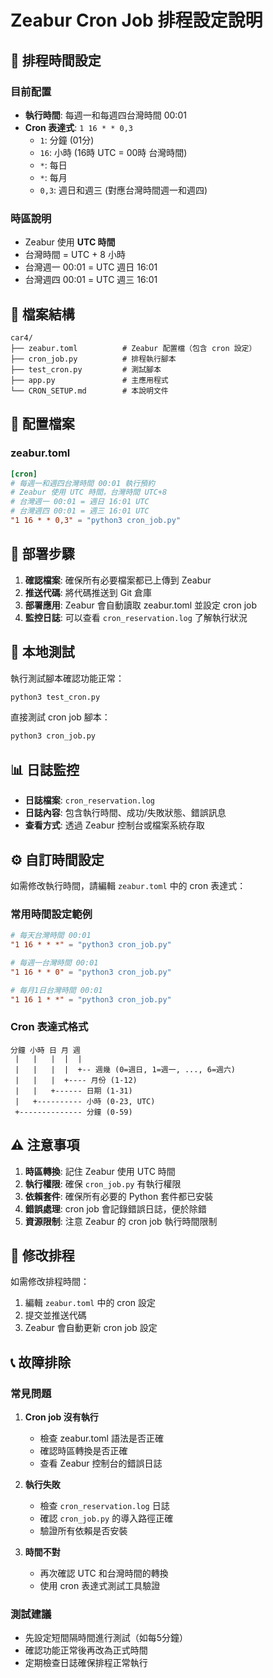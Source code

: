 # Zeabur Cron Job 排程設定說明

## 📅 排程時間設定

### 目前配置
- **執行時間**: 每週一和每週四台灣時間 00:01
- **Cron 表達式**: `1 16 * * 0,3`
  - `1`: 分鐘 (01分)
  - `16`: 小時 (16時 UTC = 00時 台灣時間)
  - `*`: 每日
  - `*`: 每月
  - `0,3`: 週日和週三 (對應台灣時間週一和週四)

### 時區說明
- Zeabur 使用 **UTC 時間**
- 台灣時間 = UTC + 8 小時
- 台灣週一 00:01 = UTC 週日 16:01
- 台灣週四 00:01 = UTC 週三 16:01

## 📁 檔案結構

```
car4/
├── zeabur.toml          # Zeabur 配置檔（包含 cron 設定）
├── cron_job.py          # 排程執行腳本
├── test_cron.py         # 測試腳本
├── app.py               # 主應用程式
└── CRON_SETUP.md        # 本說明文件
```

## 🔧 配置檔案

### zeabur.toml
```toml
[cron]
# 每週一和週四台灣時間 00:01 執行預約
# Zeabur 使用 UTC 時間，台灣時間 UTC+8
# 台灣週一 00:01 = 週日 16:01 UTC
# 台灣週四 00:01 = 週三 16:01 UTC
"1 16 * * 0,3" = "python3 cron_job.py"
```

## 🚀 部署步驟

1. **確認檔案**: 確保所有必要檔案都已上傳到 Zeabur
2. **推送代碼**: 將代碼推送到 Git 倉庫
3. **部署應用**: Zeabur 會自動讀取 zeabur.toml 並設定 cron job
4. **監控日誌**: 可以查看 `cron_reservation.log` 了解執行狀況

## 🧪 本地測試

執行測試腳本確認功能正常：
```bash
python3 test_cron.py
```

直接測試 cron job 腳本：
```bash
python3 cron_job.py
```

## 📊 日誌監控

- **日誌檔案**: `cron_reservation.log`
- **日誌內容**: 包含執行時間、成功/失敗狀態、錯誤訊息
- **查看方式**: 透過 Zeabur 控制台或檔案系統存取

## ⚙️ 自訂時間設定

如需修改執行時間，請編輯 `zeabur.toml` 中的 cron 表達式：

### 常用時間設定範例

```toml
# 每天台灣時間 00:01
"1 16 * * *" = "python3 cron_job.py"

# 每週一台灣時間 00:01
"1 16 * * 0" = "python3 cron_job.py"

# 每月1日台灣時間 00:01
"1 16 1 * *" = "python3 cron_job.py"
```

### Cron 表達式格式
```
分鐘 小時 日 月 週
 |   |   |  |  |
 |   |   |  |  +-- 週幾 (0=週日, 1=週一, ..., 6=週六)
 |   |   |  +---- 月份 (1-12)
 |   |   +------ 日期 (1-31)
 |   +---------- 小時 (0-23, UTC)
 +-------------- 分鐘 (0-59)
```

## ⚠️ 注意事項

1. **時區轉換**: 記住 Zeabur 使用 UTC 時間
2. **執行權限**: 確保 `cron_job.py` 有執行權限
3. **依賴套件**: 確保所有必要的 Python 套件都已安裝
4. **錯誤處理**: cron job 會記錄錯誤日誌，便於除錯
5. **資源限制**: 注意 Zeabur 的 cron job 執行時間限制

## 🔄 修改排程

如需修改排程時間：

1. 編輯 `zeabur.toml` 中的 cron 設定
2. 提交並推送代碼
3. Zeabur 會自動更新 cron job 設定

## 📞 故障排除

### 常見問題

1. **Cron job 沒有執行**
   - 檢查 zeabur.toml 語法是否正確
   - 確認時區轉換是否正確
   - 查看 Zeabur 控制台的錯誤日誌

2. **執行失敗**
   - 檢查 `cron_reservation.log` 日誌
   - 確認 `cron_job.py` 的導入路徑正確
   - 驗證所有依賴是否安裝

3. **時間不對**
   - 再次確認 UTC 和台灣時間的轉換
   - 使用 cron 表達式測試工具驗證

### 測試建議

- 先設定短間隔時間進行測試（如每5分鐘）
- 確認功能正常後再改為正式時間
- 定期檢查日誌確保排程正常執行 